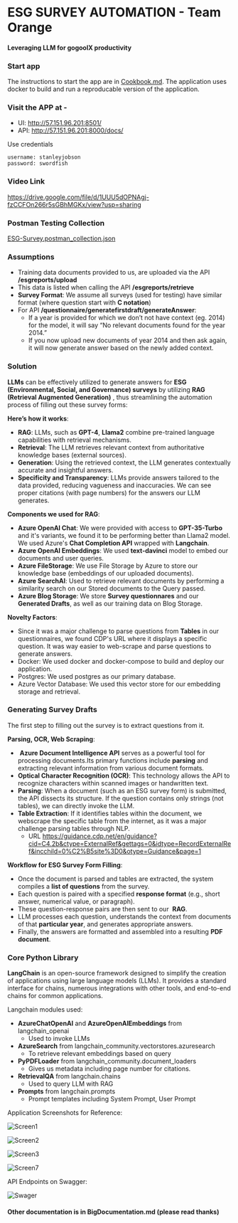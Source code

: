 ﻿# ESG SURVEY AUTOMATION - Team Orange
#### Leveraging LLM for gogoolX productivity

### Start app
The instructions to start the app are in [Cookbook.md](Cookbook.md). The application uses docker to build and run a reproducable version of the application. 

### Visit the APP at -
- UI: http://57.151.96.201:8501/
- API: http://57.151.96.201:8000/docs/

Use credentials
```
username: stanleyjobson
password: swordfish
```

### Video Link
https://drive.google.com/file/d/1UUU5dOPNAgj-fzCCFOn266r5sGBhMGKx/view?usp=sharing 

### Postman Testing Collection
[ESG-Survey.postman_collection.json](./artifacts/test_results/ESG-Survey.postman_collection.json)

### Assumptions
- Training data documents provided to us, are uploaded via the API **/esgreports/upload**
- This data is listed when calling the API **/esgreports/retrieve**
- **Survey Format**: We assume all surveys (used for testing) have similar format (where question start with **C notation**)
- For API **/questionnaire/generatefirstdraft/generateAnswer**:
    - If a year is provided for which we don’t not have context (eg. 2014) for the model, it will say “No relevant documents found for the year 2014.”
    - If you now upload new documents of year 2014 and then ask again, it will now generate answer based on the newly added context.


### Solution

**LLMs** can be effectively utilized to generate answers for **ESG (Environmental, Social, and Governance) surveys** by utilizing **RAG (Retrieval Augmented Generation)** , thus streamlining the automation process of filling out these survey forms:

**Here’s how it works**:
- **RAG**: LLMs, such as **GPT-4**, **Llama2** combine pre-trained language capabilities with retrieval mechanisms.
- **Retrieval**: The LLM retrieves relevant context from authoritative knowledge bases (external sources).
- **Generation**: Using the retrieved context, the LLM generates contextually accurate and insightful answers.
- **Specificity and Transparency**: LLMs provide answers tailored to the data provided, reducing vagueness and inaccuracies. We can see proper citations (with page numbers) for the answers our LLM generates.

**Components we used for RAG**:
- **Azure OpenAI Chat**: We were provided with access to **GPT-35-Turbo** and it's variants, we found it to be performing better than Llama2 model. We used Azure's **Chat Completion API** wrapped with **Langchain**.
- **Azure OpenAI Embeddings**: We used **text-davinci** model to embed our documents and user queries.
- **Azure FileStorage**: We use File Storage by Azure to store our knowledge base (embeddings of our uploaded documents).
- **Azure SearchAI**: Used to retrieve relevant documents by performing a similarity search on our Stored documents to the Query passed.
- **Azure Blog Storage**: We store **Survey questionnares** and our **Generated Drafts**, as well as our training data on Blog Storage.

**Novelty Factors**:
- Since it was a major challenge to parse questions from **Tables** in our questionnaires, we found CDP's URL where it displays a specific question. It was way easier to web-scrape and parse questions to generate answers.
- Docker: We used docker and docker-compose to build and deploy our application.
- Postgres: We used postgres as our primary database.
- Azure Vector Database: We used this vector store for our embedding storage and retrieval.

### Generating Survey Drafts
The first step to filling out the survey is to extract questions from it.

**Parsing, OCR, Web Scraping**:
-  **Azure Document Intelligence API** serves as a powerful tool for processing documents.Its primary functions include **parsing** and extracting relevant information from various document formats.
- **Optical Character Recognition (OCR)**: This technology allows the API to recognize characters within scanned images or handwritten text.
- **Parsing**: When a document (such as an ESG survey form) is submitted, the API dissects its structure. If the question contains only strings (not tables), we can directly invoke the LLM.
- **Table Extraction**: If it identifies tables within the document, we webscrape the specific table from the internet, as it was a major challenge parsing tables through NLP.
    - URL <https://guidance.cdp.net/en/guidance?cid=C4.2b&ctype=ExternalRef&gettags=0&idtype=RecordExternalRef&incchild=0%C2%B5site%3D0&otype=Guidance&page=1> 
    
    

**Workflow for ESG Survey Form Filling**:
- Once the document is parsed and tables are extracted, the system compiles a **list of questions** from the survey.
- Each question is paired with a specified **response format** (e.g., short answer, numerical value, or paragraph).
- These question-response pairs are then sent to our  **RAG**.
- LLM processes each question, understands the context from documents of that **particular year**, and generates appropriate answers.
- Finally, the answers are formatted and assembled into a resulting **PDF document**.

### Core Python Library
**LangChain** is an open-source framework designed to simplify the creation of applications using large language models (LLMs). It provides a standard interface for chains, numerous integrations with other tools, and end-to-end chains for common applications. 

Langchain modules used:
- **AzureChatOpenAI** and **AzureOpenAIEmbeddings** from langchain_openai 
    - Used to invoke LLMs
- **AzureSearch** from langchain_community.vectorstores.azuresearch
    - To retrieve relevant embeddings based on query
- **PyPDFLoader** from langchain_community.document_loaders
    - Gives us metadata including page number for citations.
- **RetrievalQA** from langchain.chains
    - Used to query LLM with RAG
- **Prompts** from langchain.prompts
    - Prompt templates including System Prompt, User Prompt
 


Application Screenshots for Reference:

![Screen1](https://github.com/Hackathon2024-March/orange/assets/65178804/33115602-5028-4f10-85e5-08089edc5a1e)

![Screen2](https://github.com/Hackathon2024-March/orange/assets/65178804/e25a8099-2b6a-4d89-a51e-89b04b67e7ed)

![Screen3](https://github.com/Hackathon2024-March/orange/assets/65178804/cd883516-acdc-404d-96bd-c2faf7c095de)

![Screen7](https://github.com/Hackathon2024-March/orange/assets/65178804/1c83ff0a-62fb-4fc3-9a32-201ffd76e861)

API Endpoints on Swagger:

![Swager](https://github.com/Hackathon2024-March/orange/assets/65178804/6cd8acc7-c716-4f2a-b627-3c67b9f91bf2)



#### Other documentation is in BigDocumentation.md (please read thanks)
